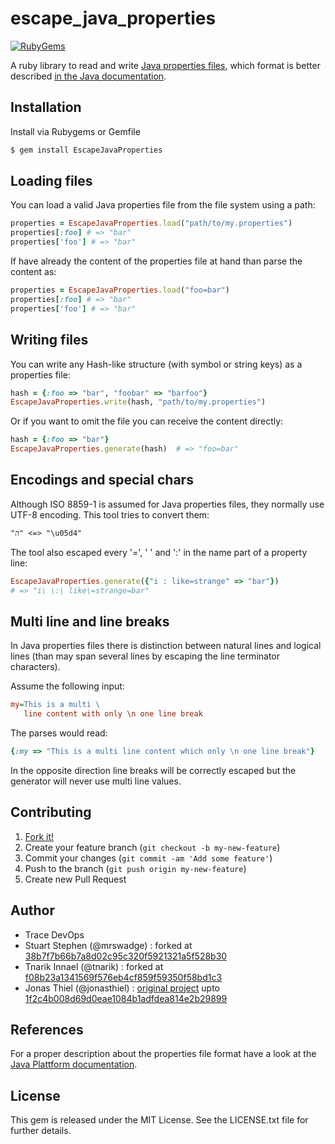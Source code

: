 [properties_documentation]: http://docs.oracle.com/javase/6/docs/api/java/util/Properties.html#load(java.io.Reader)

# escape_java_properties

[![RubyGems](http://img.shields.io/gem/v/EscapeJavaProperties.svg)](http://rubygems.org/gems/EscapeJavaProperties)

A ruby library to read and write [Java properties files](http://en.wikipedia.org/wiki/.properties), which format is better described [in the Java documentation][properties_documentation].

## Installation

Install via Rubygems or Gemfile

```zsh
$ gem install EscapeJavaProperties
```

## Loading files

You can load a valid Java properties file from the file system using a path:

```ruby
properties = EscapeJavaProperties.load("path/to/my.properties")
properties[:foo] # => "bar"
properties['foo'] # => "bar"
```

If have already the content of the properties file at hand than parse the content as:

```ruby
properties = EscapeJavaProperties.load("foo=bar")
properties[:foo] # => "bar"
properties['foo'] # => "bar"
```

## Writing files

You can write any Hash-like structure (with symbol or string keys) as a properties file:

```ruby
hash = {:foo => "bar", "foobar" => "barfoo"}
EscapeJavaProperties.write(hash, "path/to/my.properties")
```

Or if you want to omit the file you can receive the content directly:

```ruby
hash = {:foo => "bar"}
EscapeJavaProperties.generate(hash)  # => "foo=bar"
```

## Encodings and special chars

Although ISO 8859-1 is assumed for Java properties files, they normally use UTF-8 encoding. This tool tries to convert them:

```
"ה" <=> "\u05d4"
```

The tool also escaped every '=', ' ' and ':' in the name part of a property line:

```ruby
EscapeJavaProperties.generate({"i : like=strange" => "bar"}) 
# => "i\ \:\ like\=strange=bar"
```

## Multi line and line breaks

In Java properties files there is distinction between natural lines and logical lines (than may span several lines by escaping the line terminator characters). 

Assume the following input:

```ini
my=This is a multi \
   line content with only \n one line break
```

The parses would read:

```ruby
{:my => "This is a multi line content which only \n one line break"}
```

In the opposite direction line breaks will be correctly escaped but the generator will never use multi line values.

## Contributing

1. [Fork it!](https://github.com/trace-devops/EscapeJavaProperties/fork)
2. Create your feature branch (`git checkout -b my-new-feature`)
3. Commit your changes (`git commit -am 'Add some feature'`)
4. Push to the branch (`git push origin my-new-feature`)
5. Create new Pull Request

## Author

- Trace DevOps
- Stuart Stephen (@mrswadge) : forked at [38b7f7b66b7a8d02c95c320f5921321a5f528b30](https://github.com/mrswadge/proper_properties/commit/38b7f7b66b7a8d02c95c320f5921321a5f528b30)
- Tnarik Innael (@tnarik) : forked at [f08b23a1341569f576eb4cf859f59350f58bd1c3](https://github.com/tnarik/proper_properties/commit/f08b23a1341569f576eb4cf859f59350f58bd1c3)
- Jonas Thiel (@jonasthiel) : [original project](https://github.com/jnbt/java-properties) upto [1f2c4b008d69d0eae1084b1adfdea814e2b29899](https://github.com/tnarik/proper_properties/commit/1f2c4b008d69d0eae1084b1adfdea814e2b29899)

## References

For a proper description about the properties file format have a look at the [Java Plattform documentation][properties_documentation].

## License

This gem is released under the MIT License. See the LICENSE.txt file for further details.
